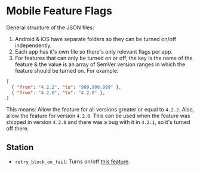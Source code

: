# Mobile Feature Flags

General structure of the JSON files:
1. Android & iOS have separate folders so they can be turned on/off independently.
1. Each app has it's own file so there's only relevant flags per app.
1. For features that can only be turned on or off, the key is the name of the feature & the value is an array of SemVer version ranges in which the feature should be turned on. For example:

  ```json
  [
    { "from": "4.2.2", "to": "999.999.999" },
    { "from": "4.2.0", "to": "4.2.0" },
  ]
  ```

  This means: Allow the feature for all versions greater or equal to `4.2.2`. Also, allow the feature for version `4.2.0`. This can be used when the feature was shipped in version `4.2.0` and there was a bug with it in `4.2.1`, so it's turned off there.

## Station

- `retry_block_on_fail`: Turns on/off [this feature](https://app.asana.com/0/1198086487644161/1199974969009138/f).
